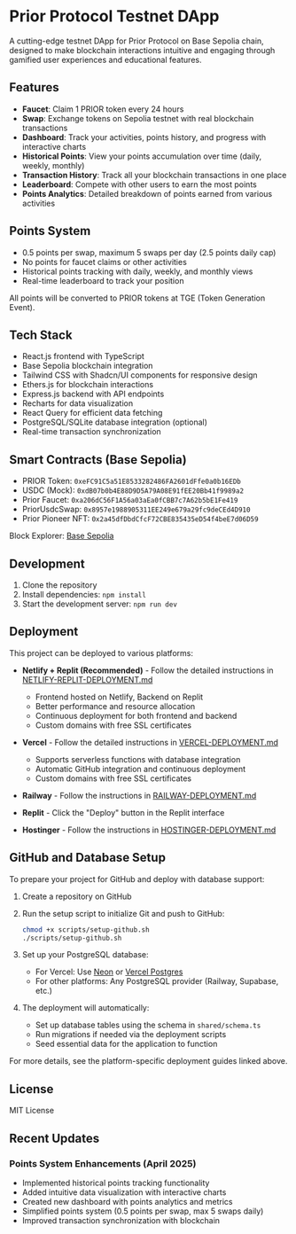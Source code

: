 # Prior Protocol Testnet DApp

A cutting-edge testnet DApp for Prior Protocol on Base Sepolia chain, designed to make blockchain interactions intuitive and engaging through gamified user experiences and educational features.

## Features

- **Faucet**: Claim 1 PRIOR token every 24 hours
- **Swap**: Exchange tokens on Sepolia testnet with real blockchain transactions
- **Dashboard**: Track your activities, points history, and progress with interactive charts
- **Historical Points**: View your points accumulation over time (daily, weekly, monthly)
- **Transaction History**: Track all your blockchain transactions in one place
- **Leaderboard**: Compete with other users to earn the most points
- **Points Analytics**: Detailed breakdown of points earned from various activities

## Points System

- 0.5 points per swap, maximum 5 swaps per day (2.5 points daily cap)
- No points for faucet claims or other activities
- Historical points tracking with daily, weekly, and monthly views
- Real-time leaderboard to track your position

All points will be converted to PRIOR tokens at TGE (Token Generation Event).

## Tech Stack

- React.js frontend with TypeScript
- Base Sepolia blockchain integration
- Tailwind CSS with Shadcn/UI components for responsive design
- Ethers.js for blockchain interactions
- Express.js backend with API endpoints
- Recharts for data visualization
- React Query for efficient data fetching
- PostgreSQL/SQLite database integration (optional)
- Real-time transaction synchronization

## Smart Contracts (Base Sepolia)

- PRIOR Token: `0xeFC91C5a51E8533282486FA2601dFfe0a0b16EDb`
- USDC (Mock): `0xdB07b0b4E88D9D5A79A08E91fEE20Bb41f9989a2`
- Prior Faucet: `0xa206dC56F1A56a03aEa0fCBB7c7A62b5bE1Fe419`
- PriorUsdcSwap: `0x8957e1988905311EE249e679a29fc9deCEd4D910`
- Prior Pioneer NFT: `0x2a45dfDbdCfcF72CBE835435eD54f4beE7d06D59`

Block Explorer: [Base Sepolia](https://sepolia.basescan.org)

## Development

1. Clone the repository
2. Install dependencies: `npm install`
3. Start the development server: `npm run dev`

## Deployment

This project can be deployed to various platforms:

- **Netlify + Replit (Recommended)** - Follow the detailed instructions in [NETLIFY-REPLIT-DEPLOYMENT.md](./NETLIFY-REPLIT-DEPLOYMENT.md)
  - Frontend hosted on Netlify, Backend on Replit
  - Better performance and resource allocation
  - Continuous deployment for both frontend and backend
  - Custom domains with free SSL certificates

- **Vercel** - Follow the detailed instructions in [VERCEL-DEPLOYMENT.md](./VERCEL-DEPLOYMENT.md)
  - Supports serverless functions with database integration
  - Automatic GitHub integration and continuous deployment
  - Custom domains with free SSL certificates

- **Railway** - Follow the instructions in [RAILWAY-DEPLOYMENT.md](./RAILWAY-DEPLOYMENT.md)
- **Replit** - Click the "Deploy" button in the Replit interface
- **Hostinger** - Follow the instructions in [HOSTINGER-DEPLOYMENT.md](./HOSTINGER-DEPLOYMENT.md)

## GitHub and Database Setup

To prepare your project for GitHub and deploy with database support:

1. Create a repository on GitHub
2. Run the setup script to initialize Git and push to GitHub:
   ```bash
   chmod +x scripts/setup-github.sh
   ./scripts/setup-github.sh
   ```

3. Set up your PostgreSQL database:
   - For Vercel: Use [Neon](https://neon.tech) or [Vercel Postgres](https://vercel.com/storage/postgres)
   - For other platforms: Any PostgreSQL provider (Railway, Supabase, etc.)

4. The deployment will automatically:
   - Set up database tables using the schema in `shared/schema.ts`
   - Run migrations if needed via the deployment scripts
   - Seed essential data for the application to function

For more details, see the platform-specific deployment guides linked above.

## License

MIT License

## Recent Updates

### Points System Enhancements (April 2025)
- Implemented historical points tracking functionality
- Added intuitive data visualization with interactive charts
- Created new dashboard with points analytics and metrics
- Simplified points system (0.5 points per swap, max 5 swaps daily)
- Improved transaction synchronization with blockchain